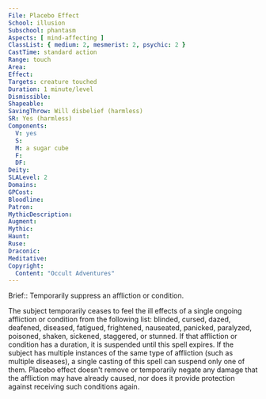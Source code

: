 ```yaml
---
File: Placebo Effect
School: illusion
Subschool: phantasm
Aspects: [ mind-affecting ]
ClassList: { medium: 2, mesmerist: 2, psychic: 2 }
CastTime: standard action
Range: touch
Area: 
Effect: 
Targets: creature touched
Duration: 1 minute/level
Dismissible: 
Shapeable: 
SavingThrow: Will disbelief (harmless)
SR: Yes (harmless)
Components:
  V: yes
  S: 
  M: a sugar cube
  F: 
  DF: 
Deity: 
SLALevel: 2
Domains: 
GPCost: 
Bloodline: 
Patron: 
MythicDescription: 
Augment: 
Mythic: 
Haunt: 
Ruse: 
Draconic: 
Meditative: 
Copyright:
  Content: "Occult Adventures"
---
```

Brief:: Temporarily suppress an affliction or condition.

The subject temporarily ceases to feel the ill effects of a single ongoing affliction or condition from the following list: blinded, cursed, dazed, deafened, diseased, fatigued, frightened, nauseated, panicked, paralyzed, poisoned, shaken, sickened, staggered, or stunned. If that affliction or condition has a duration, it is suspended until this spell expires. If the subject has multiple instances of the same type of affliction (such as multiple diseases), a single casting of this spell can suspend only one of them. Placebo effect doesn't remove or temporarily negate any damage that the affliction may have already caused, nor does it provide protection against receiving such conditions again.
